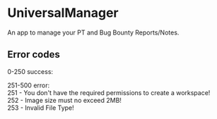 # UniversalManager
 An app to manage your PT and Bug Bounty Reports/Notes.

## Error codes
0-250 success:<br>

251-500 error: <br>
251 - You don\'t have the required permissions to create a workspace!  <br>
252 - Image size must no exceed 2MB! <br>
253 - Invalid File Type! <br>
